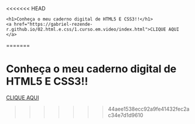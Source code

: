 
<<<<<<< HEAD

    <h1>Conheça o meu caderno digital de HTML5 E CSS3!!</h1>
    <a href="https://gabriel-rezende-r.github.io/02.html.e.css/1.curso.em.video/index.html">CLIQUE AQUI  </a>
    

    

    
    
=======
    
    

    
<!DOCTYPE html>
<html lang="en">
<head>
    <meta charset="UTF-8">
    <meta http-equiv="X-UA-Compatible" content="IE=edge">
    <meta name="viewport" content="width=device-width, initial-scale=1.0">
</head>
<body>
    <h1>Conheça o meu caderno digital de HTML5 E CSS3!!</h1>
    <a href="https://gabriel-rezende-r.github.io/02.html.e.css/1.curso.em.video/index.html">CLIQUE AQUI  </a>
</body>
</html>
    
    

>>>>>>> 44aee1538ecc92a9fe41432fec2ac34e7d1d9610
 
